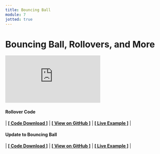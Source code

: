 ```yaml
---
title: Bouncing Ball
module: 7
jotted: true
---
```


# Bouncing Ball, Rollovers, and More

<div class="embed-responsive embed-responsive-16by9"><iframe class="embed-responsive-item" src="https://www.youtube.com/embed/r2S7j54I68c" frameborder="0" allowfullscreen></iframe></div>

#### Rollover Code


<div id="jotted-demo-2" class="jotted-theme-stacked"></div>

<script>
    new Jotted(document.querySelector("#jotted-demo-2"), {
    files: [
        {
            type: "js",
            hide: false,
            url:"https://raw.githubusercontent.com/Montana-Media-Arts/120_CreativeCoding/master/lecture_code/07/16_rollover_01/sketch.js"
        },
        {
            type: "html",
            hide: true,
            url:"../../../p5_resources/index.html"
        }
    ],
    showBlank: false,
    showResult: true,
    plugins: [
        { name: 'ace', options: { "maxLines": 50 } },
        // { name: 'console', options: { autoClear: true } },
    ]
});
</script>

| [**[ Code Download ]**](https://github.com/Montana-Media-Arts/120_CreativeCoding/raw/master/lecture_code/07/16_rollover_01/16_rollover_01.zip) | [**[ View on GitHub ]**](https://github.com/Montana-Media-Arts/120_CreativeCoding/raw/master/lecture_code/07/16_rollover_01/) | [**[ Live Example ]**](https://montana-media-arts.github.io/120_CreativeCoding/lecture_code/07/16_rollover_01/) |




#### Update to Bouncing Ball

<script>
    new Jotted(document.querySelector("#jotted-demo-1"), {
    files: [
        {
            type: "js",
            hide: false,
            url:"https://raw.githubusercontent.com/Montana-Media-Arts/120_CreativeCoding/master/lecture_code/07/15_bouncing_ball_02/sketch.js"
        },
        {
            type: "html",
            hide: true,
            url:"../../../p5_resources/index.html"
        }
    ],
    showBlank: false,
    showResult: true,
    plugins: [
        { name: 'ace', options: { "maxLines": 50 } },
        // { name: 'console', options: { autoClear: true } },
    ]
});
</script>

| [**[ Code Download ]**](https://github.com/Montana-Media-Arts/120_CreativeCoding/raw/master/lecture_code/07/15_bouncing_ball_02/15_bouncing_ball_02.zip) | [**[ View on GitHub ]**](https://github.com/Montana-Media-Arts/120_CreativeCoding/raw/master/lecture_code/07/15_bouncing_ball_02/) | [**[ Live Example ]**](https://montana-media-arts.github.io/120_CreativeCoding/lecture_code/07/15_bouncing_ball_02/) |
